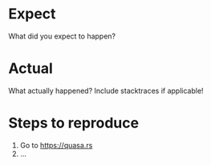 # Expect

What did you expect to happen?

# Actual

What actually happened? Include stacktraces if applicable!

# Steps to reproduce

1. Go to https://quasa.rs
2. ...
